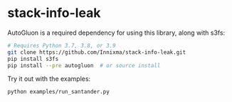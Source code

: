 # stack-info-leak

AutoGluon is a required dependency for using this library, along with s3fs:

```bash
# Requires Python 3.7, 3.8, or 3.9
git clone https://github.com/Innixma/stack-info-leak.git
pip install s3fs
pip install --pre autogluon  # or source install
```

Try it out with the examples:

```bash
python examples/run_santander.py
```
